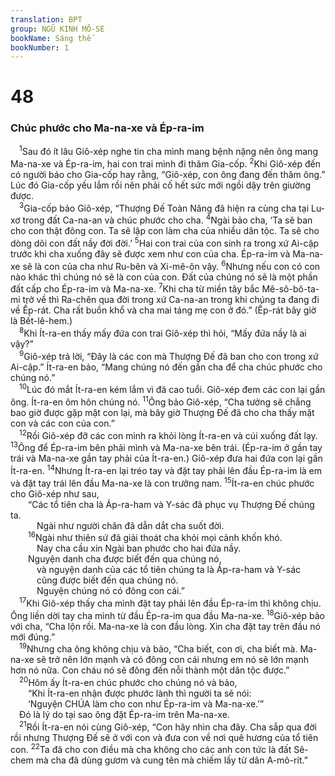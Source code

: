 ```yaml
---
translation: BPT
group: NGŨ KINH MÔ-SE
bookName: Sáng thế 
bookNumber: 1
---
```


<div class="title"><h1>48</h1><h3>Chúc phước cho Ma-na-xe và Ép-ra-im</h3></div>
<span class="verse sa_48_1"> <sup>1</sup>Sau đó ít lâu Giô-xép nghe tin cha mình mang bệnh nặng nên ông mang Ma-na-xe và Ép-ra-im, hai con trai mình đi thăm Gia-cốp.</span>
<span class="verse sa_48_2"><sup>2</sup>Khi Giô-xép đến có người báo cho Gia-cốp hay rằng, “Giô-xép, con ông đang đến thăm ông.” Lúc đó Gia-cốp yếu lắm rồi nên phải cố hết sức mới ngồi dậy trên giường được.<br/></span>
<span class="verse sa_48_3"> <sup>3</sup>Gia-cốp bảo Giô-xép, “Thượng Đế Toàn Năng đã hiện ra cùng cha tại Lu-xơ trong đất Ca-na-an và chúc phước cho cha.</span>
<span class="verse sa_48_4"><sup>4</sup>Ngài bảo cha, ‘Ta sẽ ban cho con thật đông con. Ta sẽ lập con làm cha của nhiều dân tộc. Ta sẽ cho dòng dõi con đất nầy đời đời.’</span>
<span class="verse sa_48_5"><sup>5</sup>Hai con trai của con sinh ra trong xứ Ai-cập trước khi cha xuống đây sẽ được xem như con của cha. Ép-ra-im và Ma-na-xe sẽ là con của cha như Ru-bên và Xi-mê-ôn vậy.</span>
<span class="verse sa_48_6"><sup>6</sup>Nhưng nếu con có con nào khác thì chúng nó sẽ là con của con. Đất của chúng nó sẽ là một phần đất cấp cho Ép-ra-im và Ma-na-xe.</span>
<span class="verse sa_48_7"><sup>7</sup>Khi cha từ miền tây bắc Mê-sô-bô-ta-mi trở về thì Ra-chên qua đời trong xứ Ca-na-an trong khi chúng ta đang đi về Ếp-rát. Cha rất buồn khổ và cha mai táng mẹ con ở đó.” (Ếp-rát bây giờ là Bết-lê-hem.)<br/></span>
<span class="verse sa_48_8"> <sup>8</sup>Khi Ít-ra-en thấy mấy đứa con trai Giô-xép thì hỏi, “Mấy đứa nầy là ai vậy?”<br/></span>
<span class="verse sa_48_9"> <sup>9</sup>Giô-xép trả lời, “Đây là các con mà Thượng Đế đã ban cho con trong xứ Ai-cập.” Ít-ra-en bảo, “Mang chúng nó đến gần cha để cha chúc phước cho chúng nó.”<br/></span>
<span class="verse sa_48_10"> <sup>10</sup>Lúc đó mắt Ít-ra-en kém lắm vì đã cao tuổi. Giô-xép đem các con lại gần ông. Ít-ra-en ôm hôn chúng nó.</span>
<span class="verse sa_48_11"><sup>11</sup>Ông bảo Giô-xép, “Cha tưởng sẽ chẳng bao giờ được gặp mặt con lại, mà bây giờ Thượng Đế đã cho cha thấy mặt con và các con của con.”<br/></span>
<span class="verse sa_48_12"> <sup>12</sup>Rồi Giô-xép đỡ các con mình ra khỏi lòng Ít-ra-en và cúi xuống đất lạy.</span>
<span class="verse sa_48_13"><sup>13</sup>Ông để Ép-ra-im bên phải mình và Ma-na-xe bên trái. (Ép-ra-im ở gần tay trái và Ma-na-xe gần tay phải của Ít-ra-en.) Giô-xép đưa hai đứa con lại gần Ít-ra-en.</span>
<span class="verse sa_48_14"><sup>14</sup>Nhưng Ít-ra-en lại tréo tay và đặt tay phải lên đầu Ép-ra-im là em và đặt tay trái lên đầu Ma-na-xe là con trưởng nam.</span>
<span class="verse sa_48_15"><sup>15</sup>Ít-ra-en chúc phước cho Giô-xép như sau,<br/>  “Các tổ tiên cha là Áp-ra-ham và Y-sác đã phục vụ Thượng Đế chúng ta.<br/>   Ngài như người chăn đã dẫn dắt cha suốt đời.<br/></span>
<span class="verse sa_48_16">  <sup>16</sup>Ngài như thiên sứ đã giải thoát cha khỏi mọi cảnh khốn khó.<br/>   Nay cha cầu xin Ngài ban phước cho hai đứa nầy.<br/>  Nguyện danh cha được biết đến qua chúng nó,<br/>   và nguyện danh của các tổ tiên chúng ta là Áp-ra-ham và Y-sác<br/>   cũng được biết đến qua chúng nó.<br/>   Nguyện chúng nó có đông con cái.”<br/></span>
<span class="verse sa_48_17"> <sup>17</sup>Khi Giô-xép thấy cha mình đặt tay phải lên đầu Ép-ra-im thì không chịu. Ông liền dời tay cha mình từ đầu Ép-ra-im qua đầu Ma-na-xe.</span>
<span class="verse sa_48_18"><sup>18</sup>Giô-xép bảo với cha, “Cha lộn rồi. Ma-na-xe là con đầu lòng. Xin cha đặt tay trên đầu nó mới đúng.”<br/></span>
<span class="verse sa_48_19"> <sup>19</sup>Nhưng cha ông không chịu và bảo, “Cha biết, con ơi, cha biết mà. Ma-na-xe sẽ trở nên lớn mạnh và có đông con cái nhưng em nó sẽ lớn mạnh hơn nó nữa. Con cháu nó sẽ đông đến nỗi thành một dân tộc được.”<br/></span>
<span class="verse sa_48_20"> <sup>20</sup>Hôm ấy Ít-ra-en chúc phước cho chúng nó và bảo,<br/>  “Khi Ít-ra-en nhận được phước lành thì người ta sẽ nói:<br/>  ‘Nguyện CHÚA làm cho con như Ép-ra-im và Ma-na-xe.’”<br/> Đó là lý do tại sao ông đặt Ép-ra-im trên Ma-na-xe.<br/></span>
<span class="verse sa_48_21"> <sup>21</sup>Rồi Ít-ra-en nói cùng Giô-xép, “Con hãy nhìn cha đây. Cha sắp qua đời rồi nhưng Thượng Đế sẽ ở với con và đưa con về nơi quê hương của tổ tiên con.</span>
<span class="verse sa_48_22"><sup>22</sup>Ta đã cho con điều mà cha không cho các anh con tức là đất Sê-chem mà cha đã dùng gươm và cung tên mà chiếm lấy từ dân A-mô-rít.”<br/></span>
